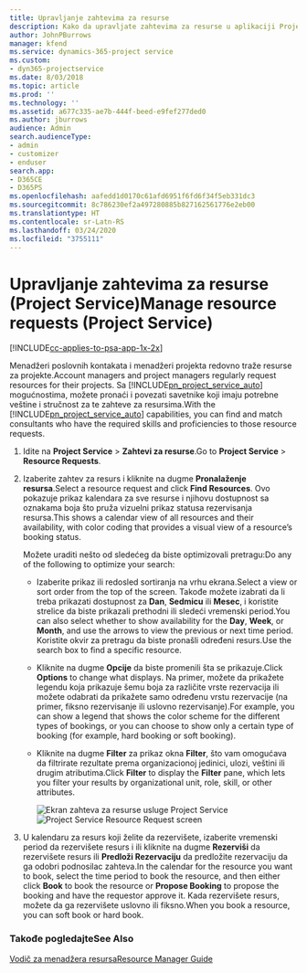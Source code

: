 ```yaml
---
title: Upravljanje zahtevima za resurse
description: Kako da upravljate zahtevima za resurse u aplikaciji Project Service
author: JohnPBurrows
manager: kfend
ms.service: dynamics-365-project service
ms.custom:
- dyn365-projectservice
ms.date: 8/03/2018
ms.topic: article
ms.prod: ''
ms.technology: ''
ms.assetid: a677c335-ae7b-444f-beed-e9fef277ded0
ms.author: jburrows
audience: Admin
search.audienceType:
- admin
- customizer
- enduser
search.app:
- D365CE
- D365PS
ms.openlocfilehash: aafedd1d0170c61afd6951f6fd6f34f5eb331dc3
ms.sourcegitcommit: 8c786230ef2a497280885b827162561776e2eb00
ms.translationtype: HT
ms.contentlocale: sr-Latn-RS
ms.lasthandoff: 03/24/2020
ms.locfileid: "3755111"
---
```

# <a name="manage-resource-requests-project-service"></a><span data-ttu-id="dbff0-103">Upravljanje zahtevima za resurse (Project Service)</span><span class="sxs-lookup"><span data-stu-id="dbff0-103">Manage resource requests (Project Service)</span></span>

[!INCLUDE[cc-applies-to-psa-app-1x-2x](../includes/cc-applies-to-psa-app-1x-2x.md)]

<span data-ttu-id="dbff0-104">Menadžeri poslovnih kontakata i menadžeri projekta redovno traže resurse za projekte.</span><span class="sxs-lookup"><span data-stu-id="dbff0-104">Account managers and project managers regularly request resources for their projects.</span></span> <span data-ttu-id="dbff0-105">Sa [!INCLUDE[pn_project_service_auto](../includes/pn-project-service-auto.md)] mogućnostima, možete pronaći i povezati savetnike koji imaju potrebne veštine i stručnost za te zahteve za resursima.</span><span class="sxs-lookup"><span data-stu-id="dbff0-105">With the [!INCLUDE[pn_project_service_auto](../includes/pn-project-service-auto.md)] capabilities, you can find and match consultants who have the required skills and proficiencies to those resource requests.</span></span>  
  
1. <span data-ttu-id="dbff0-106">Idite na **Project Service** > **Zahtevi za resurse**.</span><span class="sxs-lookup"><span data-stu-id="dbff0-106">Go to **Project Service** > **Resource Requests**.</span></span>  
  
2. <span data-ttu-id="dbff0-107">Izaberite zahtev za resurs i kliknite na dugme **Pronalaženje resursa**.</span><span class="sxs-lookup"><span data-stu-id="dbff0-107">Select a resource request and click **Find Resources**.</span></span> <span data-ttu-id="dbff0-108">Ovo pokazuje prikaz kalendara za sve resurse i njihovu dostupnost sa oznakama boja što pruža vizuelni prikaz statusa rezervisanja resursa.</span><span class="sxs-lookup"><span data-stu-id="dbff0-108">This shows a calendar view of all resources and their availability, with color coding that provides a visual view of a resource’s booking status.</span></span>  
  
    <span data-ttu-id="dbff0-109">Možete uraditi nešto od sledećeg da biste optimizovali pretragu:</span><span class="sxs-lookup"><span data-stu-id="dbff0-109">Do any of the following to optimize your search:</span></span>  
  
   -   <span data-ttu-id="dbff0-110">Izaberite prikaz ili redosled sortiranja na vrhu ekrana.</span><span class="sxs-lookup"><span data-stu-id="dbff0-110">Select a view or sort order from the top of the screen.</span></span> <span data-ttu-id="dbff0-111">Takođe možete izabrati da li treba prikazati dostupnost za **Dan**, **Sedmicu** ili **Mesec**, i koristite strelice da biste prikazali prethodni ili sledeći vremenski period.</span><span class="sxs-lookup"><span data-stu-id="dbff0-111">You can also select whether to show availability for the **Day**, **Week**, or **Month**, and use the arrows to view the previous or next time period.</span></span> <span data-ttu-id="dbff0-112">Koristite okvir za pretragu da biste pronašli određeni resurs.</span><span class="sxs-lookup"><span data-stu-id="dbff0-112">Use the search box to find a specific resource.</span></span>  
  
   -   <span data-ttu-id="dbff0-113">Kliknite na dugme **Opcije** da biste promenili šta se prikazuje.</span><span class="sxs-lookup"><span data-stu-id="dbff0-113">Click **Options** to change what displays.</span></span> <span data-ttu-id="dbff0-114">Na primer, možete da prikažete legendu koja prikazuje šemu boja za različite vrste rezervacija ili možete odabrati da prikažete samo određenu vrstu rezervacije (na primer, fiksno rezervisanje ili uslovno rezervisanje).</span><span class="sxs-lookup"><span data-stu-id="dbff0-114">For example, you can show a legend that shows the color scheme for the different types of bookings, or you can choose to show only a certain type of booking (for example, hard booking or soft booking).</span></span>  
  
   -   <span data-ttu-id="dbff0-115">Kliknite na dugme **Filter** za prikaz okna **Filter**, što vam omogućava da filtrirate rezultate prema organizacionoj jedinici, ulozi, veštini ili drugim atributima.</span><span class="sxs-lookup"><span data-stu-id="dbff0-115">Click **Filter** to display the **Filter** pane, which lets you filter your results by organizational unit, role, skill, or other attributes.</span></span>  
  
       <span data-ttu-id="dbff0-116">![Ekran zahteva za resurse usluge Project Service](../project-service/media/project-service-resource-request-screen.png "Ekran zahteva za resurse usluge Project Service")</span><span class="sxs-lookup"><span data-stu-id="dbff0-116">![Project Service Resource Request screen](../project-service/media/project-service-resource-request-screen.png "Project Service Resource Request screen")</span></span>  
  
3. <span data-ttu-id="dbff0-117">U kalendaru za resurs koji želite da rezervišete, izaberite vremenski period da rezervišete resurs i ili kliknite na dugme **Rezerviši** da rezervišete resurs ili **Predloži Rezervaciju** da predložite rezervaciju da ga odobri podnosilac zahteva.</span><span class="sxs-lookup"><span data-stu-id="dbff0-117">In the calendar for the resource you want to book, select the time period to book the resource, and then either click **Book** to book the resource or **Propose Booking** to propose the booking and have the requestor approve it.</span></span> <span data-ttu-id="dbff0-118">Kada rezervišete resurs, možete da ga rezervišete uslovno ili fiksno.</span><span class="sxs-lookup"><span data-stu-id="dbff0-118">When you book a resource, you can soft book or hard book.</span></span>  
  
### <a name="see-also"></a><span data-ttu-id="dbff0-119">Takođe pogledajte</span><span class="sxs-lookup"><span data-stu-id="dbff0-119">See Also</span></span>  
 [<span data-ttu-id="dbff0-120">Vodič za menadžera resursa</span><span class="sxs-lookup"><span data-stu-id="dbff0-120">Resource Manager Guide</span></span>](../project-service/resource-manager-guide.md)
